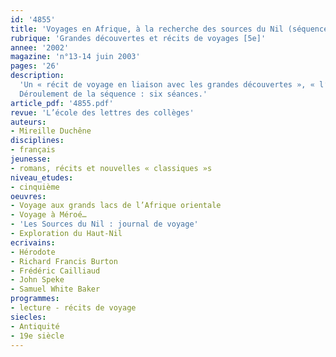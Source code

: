 ```yaml
---
id: '4855'
title: 'Voyages en Afrique, à la recherche des sources du Nil (séquence)'
rubrique: 'Grandes découvertes et récits de voyages [5e]'
annee: '2002'
magazine: 'n°13-14 juin 2003'
pages: '26'
description: 
  'Un « récit de voyage en liaison avec les grandes découvertes », « l’Europe à la découverte du monde », l’étude de trois continents (l’Afrique, l’Asie et l’Amérique) : en français, comme en histoire et en géographie, le programme des classes de cinquième est une invitation insistante au voyage. Cet article invite les élèves à parcourir le dossier « Voyages en Afrique » sur le site de la Bibliothèque nationale de France. Pour découvrir cet immense continent à travers les récits de voyageurs, 900 volumes de textes ont été numérisés, accompagnés de 80 cartes des collections imprimées de la BNF et de 6500 photographies appartenant aux fonds de la Société de géographie, sans oublier 20 heures d’enregistrements sonores des archives du musée de la Parole et du geste. À partir de ce vaste domaine, cet article propose une séquence à réaliser en français : la recherche des sources du Nil. Des récits et des cartes constituent les supports de ce parcours. En effet, qui dit expéditions dit aussi cartographie : la lecture de cartes témoigne d’une géographie balbutiante, source de réflexions scientifiques, mais aussi de beaucoup d’imagination ! Une occasion pour les élèves de s’initier aux différentes manières de découvrir l’ailleurs…
  Déroulement de la séquence : six séances.'
article_pdf: '4855.pdf'
revue: 'L’école des lettres des collèges'
auteurs:
- Mireille Duchêne
disciplines:
- français
jeunesse:
- romans, récits et nouvelles « classiques »s
niveau_etudes:
- cinquième
oeuvres:
- Voyage aux grands lacs de l’Afrique orientale
- Voyage à Méroé…
- 'Les Sources du Nil : journal de voyage'
- Exploration du Haut-Nil
ecrivains:
- Hérodote
- Richard Francis Burton
- Frédéric Cailliaud
- John Speke
- Samuel White Baker
programmes:
- lecture - récits de voyage
siecles:
- Antiquité
- 19e siècle
---
```

